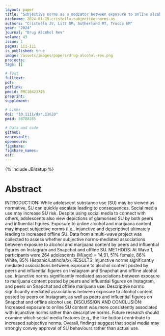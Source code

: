 ```yaml
---
layout: paper
title: "Subjective norms as a mediator between exposure to online alcohol and marijuana content and offline use among adolescents"
nickname: 2024-01-29-cristello-subjective-norms-as
authors: "Cristello JV, Litt DM, Sutherland MT, Trucco EM"
year: "2024"
journal: "Drug Alcohol Rev"
volume: 43
issue: 1
pages: 111-121
is_published: true
image: /assets/images/papers/drug-alcohol-rev.png
projects:
tags: []

# Text
fulltext:
pdf:
pdflink:
pmcid: PMC10423745
preprint:
supplement:

# Links
doi: "10.1111/dar.13620"
pmid: 36788285

# Data and code
github:
neurovault:
openneuro:
figshare:
figshare_names:
osf:
---
```

{% include JB/setup %}

# Abstract

INTRODUCTION: While adolescent substance use (SU) may be viewed as normative, SU can quickly escalate leading to consequences. Social media use may increase SU risk. Despite using social media to connect with others, adolescents also view depictions of glamorised SU by both peers and influential figures. Exposure to online alcohol and marijuana content may impact subjective norms (i.e., injunctive and descriptive) ultimately leading to increased offline SU. Data from a multi-wave project was collected to assess whether subjective norms-mediated associations between exposure to alcohol and marijuana content by peers and influential figures on Instagram and Snapchat and offline SU. METHODS: At Wave 1, participants were 264 adolescents (M(age)  = 14.91, 51% female, 86% White, 85% Hispanic/Latino/a/x). RESULTS: Injunctive norms significantly mediated associations between exposure to alcohol content posted by peers and influential figures on Instagram and Snapchat and offline alcohol use. Injunctive norms significantly mediated associations between exposure to marijuana content posted by peers and influential figures on Instagram, and peers on Snapchat and offline marijuana use. Descriptive norms significantly mediated associations between exposure to alcohol content posted by peers on Instagram, as well as peers and influential figures on Snapchat and offline alcohol use. DISCUSSION AND CONCLUSION: Increased exposure to online SU content was more consistently associated with injunctive norms rather than descriptive norms. Future research should examine which social media features (e.g., the like button) contribute to increased subjective norms. Overall, findings suggest that social media may strongly convey approval of SU behaviours rather than actual use.
